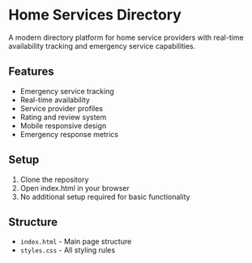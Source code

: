 # Home Services Directory

A modern directory platform for home service providers with real-time availability tracking and emergency service capabilities.

## Features

- Emergency service tracking
- Real-time availability
- Service provider profiles
- Rating and review system
- Mobile responsive design
- Emergency response metrics

## Setup

1. Clone the repository
2. Open index.html in your browser
3. No additional setup required for basic functionality

## Structure

- `index.html` - Main page structure
- `styles.css` - All styling rules
